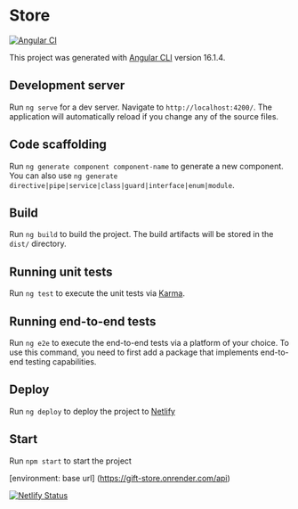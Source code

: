# Store
[![Angular CI](https://github.com/Lokankara/GiftStore/actions/workflows/npm.yml/badge.svg)](https://github.com/Lokankara/GiftStore/actions/workflows/npm.yml)

This project was generated with [Angular CLI](https://github.com/angular/angular-cli) version 16.1.4.

## Development server

Run `ng serve` for a dev server. Navigate to `http://localhost:4200/`. The application will automatically reload if you change any of the source files.

## Code scaffolding

Run `ng generate component component-name` to generate a new component. You can also use `ng generate directive|pipe|service|class|guard|interface|enum|module`.

## Build

Run `ng build` to build the project. The build artifacts will be stored in the `dist/` directory.

## Running unit tests

Run `ng test` to execute the unit tests via [Karma](https://karma-runner.github.io).

## Running end-to-end tests

Run `ng e2e` to execute the end-to-end tests via a platform of your choice. To use this command, you need to first add a package that implements end-to-end testing capabilities.

## Deploy

Run `ng deploy` to deploy the project to [Netlify](https://gift-store-angular.netlify.app/)

## Start

Run `npm start` to start the project

[environment: base url] (https://gift-store.onrender.com/api)

[![Netlify Status](https://api.netlify.com/api/v1/badges/361d7b48-e216-4c7b-906f-ed4db4d6ba10/deploy-status)](https://app.netlify.com/sites/gift-store-angular/deploys)

